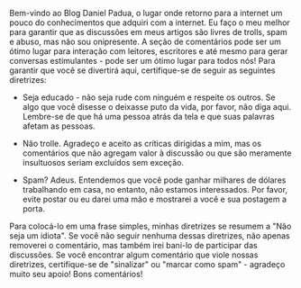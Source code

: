 Bem-vindo ao Blog Daniel Padua, o lugar onde retorno para a internet um pouco do conhecimentos que adquiri com a internet. Eu faço o meu melhor para garantir que as discussões em meus artigos são livres de trolls, spam e abuso, mas não sou onipresente. A seção de comentários pode ser um ótimo lugar para interação com leitores, escritores e até mesmo para gerar conversas estimulantes - pode ser um ótimo lugar para todos nós! Para garantir que você se divertirá aqui, certifique-se de seguir as seguintes diretrizes:

  - Seja educado - não seja rude com ninguém e respeite os outros. Se algo que você disesse o deixasse puto da vida, por favor, não diga aqui. Lembre-se de que há uma pessoa atrás da tela e que suas palavras afetam as pessoas.

  - Não trolle. Agradeço e aceito as críticas dirigidas a mim, mas os comentários que não agregam valor à discussão ou que são meramente insultuosos seriam excluídos sem exceção.

  - Spam? Adeus. Entendemos que você pode ganhar milhares de dólares trabalhando em casa, no entanto, não estamos interessados. Por favor, evite postar ou eu darei uma mão e mostrarei a você e sua postagem a porta.

Para colocá-lo em uma frase simples, minhas diretrizes se resumem a "Não seja um idiota". Se você não seguir nenhuma dessas diretrizes, não apenas removerei o comentário, mas também irei bani-lo de participar das discussões. Se você encontrar algum comentário que viole nossas diretrizes, certifique-se de "sinalizar" ou "marcar como spam" - agradeço muito seu apoio! Bons comentários!
